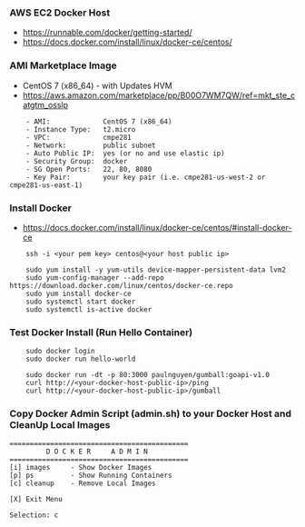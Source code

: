 

### AWS EC2 Docker Host

* https://runnable.com/docker/getting-started/
* https://docs.docker.com/install/linux/docker-ce/centos/

### AMI Marketplace Image

* CentOS 7 (x86_64) - with Updates HVM
* https://aws.amazon.com/marketplace/pp/B00O7WM7QW/ref=mkt_ste_catgtm_osslp

```
	- AMI:             CentOS 7 (x86_64)
	- Instance Type:   t2.micro
	- VPC:             cmpe281
	- Network:         public subnet
	- Auto Public IP:  yes (or no and use elastic ip)
	- Security Group:  docker 
	- SG Open Ports:   22, 80, 8080
	- Key Pair:        your key pair (i.e. cmpe281-us-west-2 or cmpe281-us-east-1)
```

### Install Docker

* https://docs.docker.com/install/linux/docker-ce/centos/#install-docker-ce

```
    ssh -i <your pem key> centos@<your host public ip>

	sudo yum install -y yum-utils device-mapper-persistent-data lvm2
	sudo yum-config-manager --add-repo https://download.docker.com/linux/centos/docker-ce.repo
	sudo yum install docker-ce
	sudo systemctl start docker
	sudo systemctl is-active docker
```

### Test Docker Install (Run Hello Container)

```
	sudo docker login
	sudo docker run hello-world

	sudo docker run -dt -p 80:3000 paulnguyen/gumball:goapi-v1.0
	curl http://<your-docker-host-public-ip>/ping
	curl http://<your-docker-host-public-ip>/gumball
```

### Copy Docker Admin Script (admin.sh) to your Docker Host and CleanUp Local Images

```
============================================
         D O C K E R     A D M I N          
============================================
[i] images     - Show Docker Images         
[p] ps         - Show Running Containers    
[c] cleanup    - Remove Local Images        
 
[X] Exit Menu                               
 
Selection: c
```


